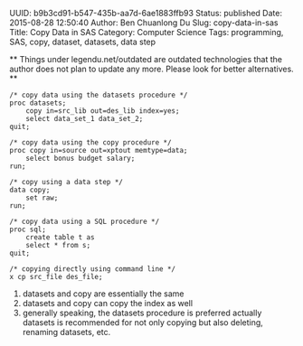 UUID: b9b3cd91-b547-435b-aa7d-6ae1883ffb93
Status: published
Date: 2015-08-28 12:50:40
Author: Ben Chuanlong Du
Slug: copy-data-in-sas
Title: Copy Data in SAS
Category: Computer Science
Tags: programming, SAS, copy, dataset, datasets, data step

**
Things under legendu.net/outdated are outdated technologies 
that the author does not plan to update any more. 
Please look for better alternatives.
**

```SAS
/* copy data using the datasets procedure */
proc datasets;
    copy in=src_lib out=des_lib index=yes;
	select data_set_1 data_set_2;
quit;

/* copy data using the copy procedure */
proc copy in=source out=xptout memtype=data;
    select bonus budget salary;
run;

/* copy using a data step */
data copy;
    set raw;
run;

/* copy data using a SQL procedure */
proc sql;
    create table t as
    select * from s;
quit;

/* copying directly using command line */
x cp src_file des_file;
```

1. datasets and copy are essentially the same
2. datasets and copy can copy the index as well
3. generally speaking, the datasets procedure is preferred
actually datasets is recommended for not only copying but also deleting, renaming datasets, etc.
